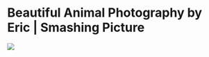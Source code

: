 <!--
id: 3626818638
link: http://tumblr.atmos.org/post/3626818638/beautiful-animal-photography-by-eric-smashing
slug: beautiful-animal-photography-by-eric-smashing
date: Thu Mar 03 2011 14:22:02 GMT-0800 (PST)
publish: 2011-03-03
tags: 
title: Beautiful Animal Photography by Eric | Smashing Picture
-->


Beautiful Animal Photography by Eric | Smashing Picture
=======================================================

![](http://25.media.tumblr.com/tumblr_lhi64qey921qz4sngo1_1280.jpg)

